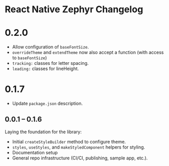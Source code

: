 # React Native Zephyr Changelog

# 0.2.0

- Allow configuration of `baseFontSize`.
- `overrideTheme` and `extendTheme` now also accept a function (with access to `baseFontSize`)
- `tracking:` classes for letter spacing.
- `leading:` classes for lineHeight.

# 0.1.7

- Update `package.json` description.

## 0.0.1 – 0.1.6

Laying the foundation for the library:

- Initial `createStyleBuilder` method to configure theme.
- `styles`, `useStyles`, and `makeStyledComponent` helpers for styling.
- Documentation setup
- General repo infrastructure (CI/CI, publishing, sample app, etc.).
